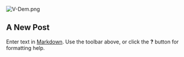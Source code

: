 ![V-Dem.png]({{site.baseurl}}/css/img/V-Dem.png)
## A New Post

Enter text in [Markdown](http://daringfireball.net/projects/markdown/). Use the toolbar above, or click the **?** button for formatting help.
